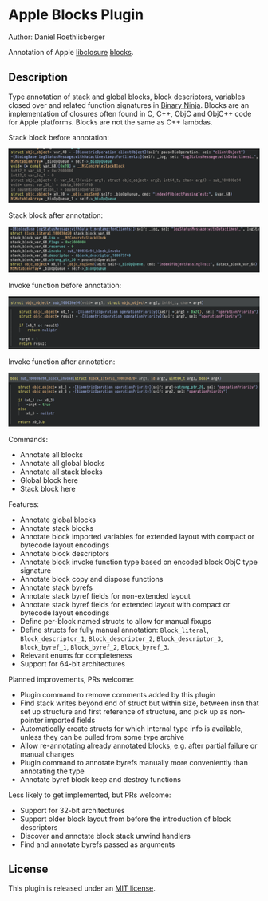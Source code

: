 # Apple Blocks Plugin
Author: Daniel Roethlisberger

Annotation of Apple [libclosure](https://github.com/apple-oss-distributions/libclosure) [blocks](https://clang.llvm.org/docs/BlockLanguageSpec.html).

## Description

Type annotation of stack and global blocks, block descriptors, variables closed
over and related function signatures in [Binary Ninja](https://binary.ninja/).
Blocks are an implementation of closures often found in C, C++, ObjC and ObjC++
code for Apple platforms.  Blocks are not the same as C++ lambdas.

Stack block before annotation:

![Screenshot of stack block before annotation](https://github.com/droe/binja-blocks/blob/0.3.4/.github/img/stack_block_before.png?raw=true)

Stack block after annotation:

![Screenshot of stack block after annotation](https://github.com/droe/binja-blocks/blob/0.3.4/.github/img/stack_block_after.png?raw=true)

Invoke function before annotation:

![Screenshot of invoke function before annotation](https://github.com/droe/binja-blocks/blob/0.3.4/.github/img/invoke_before.png?raw=true)

Invoke function after annotation:

![Screenshot of invoke function after annotation](https://github.com/droe/binja-blocks/blob/0.3.4/.github/img/invoke_after.png?raw=true)

Commands:

-   Annotate all blocks
-   Annotate all global blocks
-   Annotate all stack blocks
-   Global block here
-   Stack block here

Features:

-   Annotate global blocks
-   Annotate stack blocks
-   Annotate block imported variables for extended layout with compact or
    bytecode layout encodings
-   Annotate block descriptors
-   Annotate block invoke function type based on encoded block ObjC type
    signature
-   Annotate block copy and dispose functions
-   Annotate stack byrefs
-   Annotate stack byref fields for non-extended layout
-   Annotate stack byref fields for extended layout with compact or bytecode
    layout encodings
-   Define per-block named structs to allow for manual fixups
-   Define structs for fully manual annotation: `Block_literal`,
    `Block_descriptor_1`, `Block_descriptor_2`, `Block_descriptor_3`,
    `Block_byref_1`, `Block_byref_2`, `Block_byref_3`.
-   Relevant enums for completeness
-   Support for 64-bit architectures

Planned improvements, PRs welcome:

-   Plugin command to remove comments added by this plugin
-   Find stack writes beyond end of struct but within size, between insn that
    set up structure and first reference of structure, and pick up as
    non-pointer imported fields
-   Automatically create structs for which internal type info is available,
    unless they can be pulled from some type archive
-   Allow re-annotating already annotated blocks, e.g. after partial failure or
    manual changes
-   Plugin command to annotate byrefs manually more conveniently than
    annotating the type
-   Annotate byref block keep and destroy functions

Less likely to get implemented, but PRs welcome:

-   Support for 32-bit architectures
-   Support older block layout from before the introduction of block descriptors
-   Discover and annotate block stack unwind handlers
-   Find and annotate byrefs passed as arguments

## License

This plugin is released under an [MIT license](./license).
